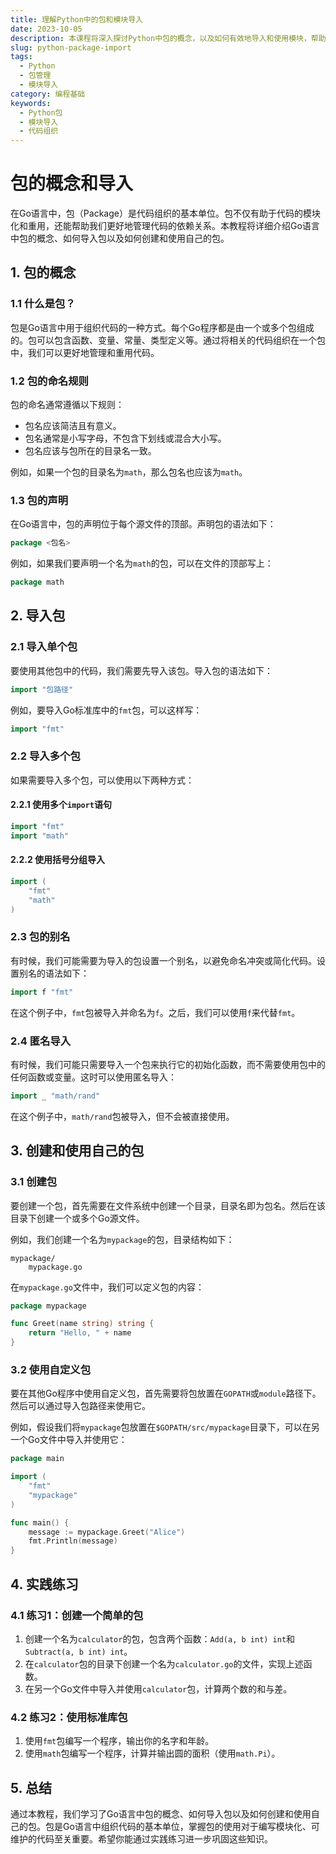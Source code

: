 ```yaml
---
title: 理解Python中的包和模块导入
date: 2023-10-05
description: 本课程将深入探讨Python中包的概念，以及如何有效地导入和使用模块，帮助你更好地组织和管理代码。
slug: python-package-import
tags:
  - Python
  - 包管理
  - 模块导入
category: 编程基础
keywords:
  - Python包
  - 模块导入
  - 代码组织
---
```


# 包的概念和导入

在Go语言中，包（Package）是代码组织的基本单位。包不仅有助于代码的模块化和重用，还能帮助我们更好地管理代码的依赖关系。本教程将详细介绍Go语言中包的概念、如何导入包以及如何创建和使用自己的包。

## 1. 包的概念

### 1.1 什么是包？

包是Go语言中用于组织代码的一种方式。每个Go程序都是由一个或多个包组成的。包可以包含函数、变量、常量、类型定义等。通过将相关的代码组织在一个包中，我们可以更好地管理和重用代码。

### 1.2 包的命名规则

包的命名通常遵循以下规则：

- 包名应该简洁且有意义。
- 包名通常是小写字母，不包含下划线或混合大小写。
- 包名应该与包所在的目录名一致。

例如，如果一个包的目录名为`math`，那么包名也应该为`math`。

### 1.3 包的声明

在Go语言中，包的声明位于每个源文件的顶部。声明包的语法如下：

```go
package <包名>
```

例如，如果我们要声明一个名为`math`的包，可以在文件的顶部写上：

```go
package math
```

## 2. 导入包

### 2.1 导入单个包

要使用其他包中的代码，我们需要先导入该包。导入包的语法如下：

```go
import "包路径"
```

例如，要导入Go标准库中的`fmt`包，可以这样写：

```go
import "fmt"
```

### 2.2 导入多个包

如果需要导入多个包，可以使用以下两种方式：

#### 2.2.1 使用多个`import`语句

```go
import "fmt"
import "math"
```

#### 2.2.2 使用括号分组导入

```go
import (
    "fmt"
    "math"
)
```

### 2.3 包的别名

有时候，我们可能需要为导入的包设置一个别名，以避免命名冲突或简化代码。设置别名的语法如下：

```go
import f "fmt"
```

在这个例子中，`fmt`包被导入并命名为`f`。之后，我们可以使用`f`来代替`fmt`。

### 2.4 匿名导入

有时候，我们可能只需要导入一个包来执行它的初始化函数，而不需要使用包中的任何函数或变量。这时可以使用匿名导入：

```go
import _ "math/rand"
```

在这个例子中，`math/rand`包被导入，但不会被直接使用。

## 3. 创建和使用自己的包

### 3.1 创建包

要创建一个包，首先需要在文件系统中创建一个目录，目录名即为包名。然后在该目录下创建一个或多个Go源文件。

例如，我们创建一个名为`mypackage`的包，目录结构如下：

```
mypackage/
    mypackage.go
```

在`mypackage.go`文件中，我们可以定义包的内容：

```go
package mypackage

func Greet(name string) string {
    return "Hello, " + name
}
```

### 3.2 使用自定义包

要在其他Go程序中使用自定义包，首先需要将包放置在`GOPATH`或`module`路径下。然后可以通过导入包路径来使用它。

例如，假设我们将`mypackage`包放置在`$GOPATH/src/mypackage`目录下，可以在另一个Go文件中导入并使用它：

```go
package main

import (
    "fmt"
    "mypackage"
)

func main() {
    message := mypackage.Greet("Alice")
    fmt.Println(message)
}
```

## 4. 实践练习

### 4.1 练习1：创建一个简单的包

1. 创建一个名为`calculator`的包，包含两个函数：`Add(a, b int) int`和`Subtract(a, b int) int`。
2. 在`calculator`包的目录下创建一个名为`calculator.go`的文件，实现上述函数。
3. 在另一个Go文件中导入并使用`calculator`包，计算两个数的和与差。

### 4.2 练习2：使用标准库包

1. 使用`fmt`包编写一个程序，输出你的名字和年龄。
2. 使用`math`包编写一个程序，计算并输出圆的面积（使用`math.Pi`）。

## 5. 总结

通过本教程，我们学习了Go语言中包的概念、如何导入包以及如何创建和使用自己的包。包是Go语言中组织代码的基本单位，掌握包的使用对于编写模块化、可维护的代码至关重要。希望你能通过实践练习进一步巩固这些知识。